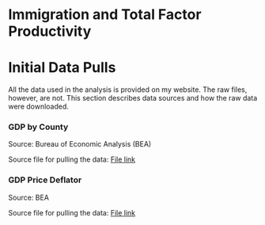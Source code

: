 # Immigration and Total Factor Productivity

# Initial Data Pulls
All the data used in the analysis is provided on my website. The raw files, however, are not. This section describes data sources and how the raw data were downloaded.

### GDP by County

Source: Bureau of Economic Analysis (BEA)

Source file for pulling the data: [File link](code/BeaPull.ipynb)

### GDP Price Deflator

Source: BEA

Source file for pulling the data: [File link](code/FredPull.ipynb)